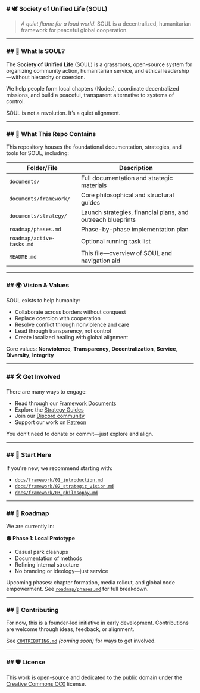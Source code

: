 ### # 🕊️ Society of Unified Life (SOUL)

> *A quiet flame for a loud world.*
> SOUL is a decentralized, humanitarian framework for peaceful global cooperation.

---

### ## 📜 What Is SOUL?

The **Society of Unified Life** (SOUL) is a grassroots, open-source system for organizing community action, humanitarian service, and ethical leadership—without hierarchy or coercion.

We help people form local chapters (Nodes), coordinate decentralized missions, and build a peaceful, transparent alternative to systems of control.

SOUL is not a revolution. It’s a quiet alignment.

---

### ## 🔧 What This Repo Contains

This repository houses the foundational documentation, strategies, and tools for SOUL, including:

| Folder/File               | Description                                                 |
| ------------------------- | ----------------------------------------------------------- |
| `documents/`              | Full documentation and strategic materials                  |
| `documents/framework/`    | Core philosophical and structural guides                    |
| `documents/strategy/`     | Launch strategies, financial plans, and outreach blueprints |
| `roadmap/phases.md`       | Phase-by-phase implementation plan                          |
| `roadmap/active-tasks.md` | Optional running task list                                  |
| `README.md`               | This file—overview of SOUL and navigation aid               |

---

### ## 🌍 Vision & Values

SOUL exists to help humanity:

* Collaborate across borders without conquest
* Replace coercion with cooperation
* Resolve conflict through nonviolence and care
* Lead through transparency, not control
* Create localized healing with global alignment

Core values: **Nonviolence**, **Transparency**, **Decentralization**, **Service**, **Diversity**, **Integrity**

---

### ## 🛠️ Get Involved

There are many ways to engage:

* Read through our [Framework Documents](https://github.com/AaronBClark/SOUL/tree/main/documents/framework)
* Explore the [Strategy Guides](https://github.com/AaronBClark/SOUL/tree/main/documents/strategy)
* Join our [Discord community](https://discord.gg/ttAHsppjDh) 
* Support our work on [Patreon](https://www.patreon.com/c/SocietyofUnifiedLife) 

You don’t need to donate or commit—just explore and align.

---

### ## 🔎 Start Here

If you're new, we recommend starting with:

* [`docs/framework/01_introduction.md`](https://github.com/AaronBClark/SOUL/blob/main/documents/framework/01_introduction.md)
* [`docs/framework/02_strategic_vision.md`](https://github.com/AaronBClark/SOUL/blob/main/documents/framework/02_strategic_vision.md)
* [`docs/framework/03_philosophy.md`](https://github.com/AaronBClark/SOUL/blob/main/documents/framework/03_philosophy.md)

---

### ## 📅 Roadmap

We are currently in:

**🟢 Phase 1: Local Prototype**

* Casual park cleanups
* Documentation of methods
* Refining internal structure
* No branding or ideology—just service

Upcoming phases: chapter formation, media rollout, and global node empowerment. See [`roadmap/phases.md`](https://github.com/AaronBClark/SOUL/blob/main/roadmap/phases.md) for full breakdown.

---

### ## 💬 Contributing

For now, this is a founder-led initiative in early development. Contributions are welcome through ideas, feedback, or alignment.

See [`CONTRIBUTING.md`](CONTRIBUTING.md) *(coming soon)* for ways to get involved.

---

### ## 🛡️ License

This work is open-source and dedicated to the public domain under the [Creative Commons CC0](https://creativecommons.org/publicdomain/zero/1.0/) license.
